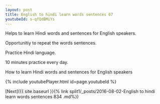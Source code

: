 ```yaml
---
layout: post
title: English to hindi learn words sentences 67 
youtubeId: s-qfQdBMiYs
---
```

 
 
Helps to learn Hindi words and sentences for English speakers.

Opportunitiy to repeat the words sentences. 

Practice Hindi language. 
 
10 minutes practice every day. 
 
How to learn Hindi words and sentences for English speakers 
 
{% include youtubePlayer.html id=page.youtubeId %}
 
 
[Next]({{ site.baseurl }}{% link  split1/_posts/2016-08-02-English to hindi learn words sentences 834 .md%})
 
